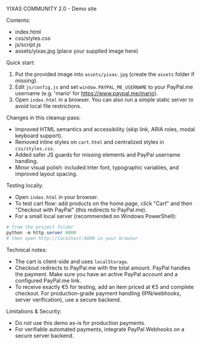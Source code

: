 YIXAS COMMUNITY 2.0 - Demo site

Contents:
- index.html
- css/styles.css
- js/script.js
- assets/yixas.jpg  (place your supplied image here)

Quick start:
1. Put the provided image into `assets/yixas.jpg` (create the `assets` folder if missing).
2. Edit `js/config.js` and set `window.PAYPAL_ME_USERNAME` to your PayPal.me username (e.g. 'mario' for https://www.paypal.me/mario).
3. Open `index.html` in a browser. You can also run a simple static server to avoid local file restrictions.

Changes in this cleanup pass:
- Improved HTML semantics and accessibility (skip link, ARIA roles, modal keyboard support).
- Removed inline styles on `cart.html` and centralized styles in `css/styles.css`.
- Added safer JS guards for missing elements and PayPal username handling.
- Minor visual polish: included Inter font, typographic variables, and improved layout spacing.

Testing locally:
- Open `index.html` in your browser.
- To test cart flow: add products on the home page, click "Cart" and then "Checkout with PayPal" (this redirects to PayPal.me).
- For a small local server (recommended on Windows PowerShell):

```powershell
# from the project folder
python -m http.server 8000
# then open http://localhost:8000 in your browser
```

Technical notes:
- The cart is client-side and uses `localStorage`.
- Checkout redirects to PayPal.me with the total amount. PayPal handles the payment. Make sure you have an active PayPal account and a configured PayPal.me link.
- To receive exactly €5 for testing, add an item priced at €5 and complete checkout. For production-grade payment handling (IPN/webhooks, server verification), use a secure backend.

Limitations & Security:
- Do not use this demo as-is for production payments.
- For verifiable automated payments, integrate PayPal Webhooks on a secure server backend.
